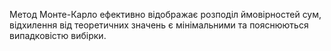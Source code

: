 Метод Монте-Карло ефективно відображає розподіл ймовірностей сум, відхилення від теоретичних значень є мінімальними та пояснюються випадковістю вибірки.